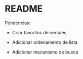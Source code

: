 # README

Pendencias:

* Criar favoritos de versões

* Adicionar ordenamento de lista

* Adicionar mecanismo de busca

